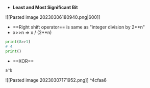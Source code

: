 
- **Least and Most Significant Bit**

![[Pasted image 20230306180940.png|600]]

- ==Right shift operator== is same as "integer division by 2**n"
- x>>n => x / (2**n)
```python
print(8>>1)
# 4
print()
```

- ==XOR==
```python
a^b
```
![[Pasted image 20230307171952.png]] ^4cfaa6

